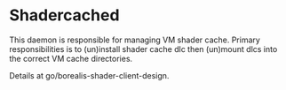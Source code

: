 # Shadercached

This daemon is responsible for managing VM shader cache. Primary
responsibilities is to (un)install shader cache dlc then (un)mount dlcs into the
correct VM cache directories.

Details at go/borealis-shader-client-design.

<!-- TODO(endlesspring): Link to various files once all submitted -->
